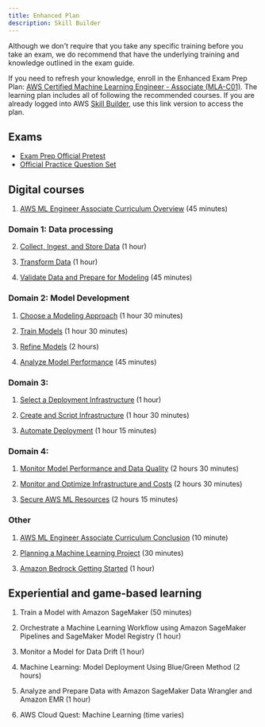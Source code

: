 ```yaml
---
title: Enhanced Plan
description: Skill Builder
---
```


Although we don't require that you take any specific training before you take an exam, we do recommend that have the underlying training and knowledge outlined in the exam guide.

If you need to refresh your knowledge, enroll in the Enhanced Exam Prep Plan: [AWS Certified Machine Learning Engineer - Associate (MLA-C01)](https://aws.amazon.com/certification/certified-machine-learning-engineer-associate/). The learning plan includes all of following the recommended courses. If you are already logged into AWS [Skill Builder](https://skillbuilder.aws/), use this link version to access the plan.

## Exams

- [Exam Prep Official Pretest](https://explore.skillbuilder.aws/learn/course/internal/view/elearning/19742/exam-prep-official-pretest-aws-certified-machine-learning-engineer-associate-mla-c01-english)
- [Official Practice Question Set](https://explore.skillbuilder.aws/learn/course/internal/view/elearning/19688/exam-prep-official-practice-question-set-aws-certified-machine-learning-engineer-associate-mla-c01-english)

## Digital courses

1. [AWS ML Engineer Associate Curriculum Overview](https://explore.skillbuilder.aws/learn/course/20380/play/134462/aws-ml-engineer-associate-curriculum-overview) (45 minutes)

### Domain 1: Data processing

2. [Collect, Ingest, and Store Data](https://explore.skillbuilder.aws/learn/course/internal/view/elearning/19562/aws-ml-engineer-associate-11-collect-ingest-and-store-data) (1 hour)

3. [Transform Data](https://explore.skillbuilder.aws/learn/course/internal/view/elearning/19564/aws-ml-engineer-associate-12-transform-data) (1 hour)

4. [Validate Data and Prepare for Modeling](https://explore.skillbuilder.aws/learn/course/internal/view/elearning/19563/aws-ml-engineer-associate-13-validate-data-and-prepare-for-modeling) (45 minutes)

### Domain 2: Model Development

1. [Choose a Modeling Approach](https://explore.skillbuilder.aws/learn/course/internal/view/elearning/19651/aws-ml-engineer-associate-21-choose-a-modeling-approach) (1 hour 30 minutes)

2. [Train Models](https://explore.skillbuilder.aws/learn/course/internal/view/elearning/19696/aws-ml-engineer-associate-22-train-models) (1 hour 30 minutes)

3. [Refine Models](https://explore.skillbuilder.aws/learn/course/internal/view/elearning/19678/aws-ml-engineer-associate-23-refine-models) (2 hours)

3. [Analyze Model Performance](https://explore.skillbuilder.aws/learn/course/internal/view/elearning/19653/aws-ml-engineer-associate-24-analyze-model-performance
) (45 minutes)

### Domain 3: 

1. [Select a Deployment Infrastructure](https://explore.skillbuilder.aws/learn/course/internal/view/elearning/20369/aws-ml-engineer-associate-31-select-a-deployment-infrastructure) (1 hour)

2. [Create and Script Infrastructure](https://explore.skillbuilder.aws/learn/course/internal/view/elearning/20360/aws-ml-engineer-associate-32-create-and-script-infrastructure) (1 hour 30 minutes)

3. [Automate Deployment](https://explore.skillbuilder.aws/learn/course/internal/view/elearning/20361/aws-ml-engineer-associate-33-automate-deployment) (1 hour 15 minutes)
  
### Domain 4:

1. [Monitor Model Performance and Data Quality](https://explore.skillbuilder.aws/learn/course/internal/view/elearning/20446/aws-ml-engineer-associate-41-monitor-model-performance-and-data-quality) (2 hours 30 minutes)

2. [Monitor and Optimize Infrastructure and Costs](https://explore.skillbuilder.aws/learn/course/internal/view/elearning/20450/aws-ml-engineer-associate-42-monitor-and-optimize-infrastructure-and-costs) (2 hours 30 minutes)

3. [Secure AWS ML Resources](https://explore.skillbuilder.aws/learn/course/internal/view/elearning/20398/aws-ml-engineer-associate-43-secure-aws-ml-resources) (2 hours 15 minutes)

### Other

1.  [AWS ML Engineer Associate Curriculum Conclusion](https://explore.skillbuilder.aws/learn/course/internal/view/elearning/20366/aws-ml-engineer-associate-curriculum-conclusion) (10 minute)

2.  [Planning a Machine Learning Project](https://explore.skillbuilder.aws/learn/course/internal/view/elearning/6351/planning-a-machine-learning-project) (30 minutes)

3. [Amazon Bedrock Getting Started](https://explore.skillbuilder.aws/learn/course/internal/view/elearning/17508/amazon-bedrock-getting-started) (1 hour)

## Experiential and game-based learning

1. Train a Model with Amazon SageMaker (50 minutes)

2. Orchestrate a Machine Learning Workflow using Amazon SageMaker Pipelines and SageMaker Model Registry (1 hour)

3. Monitor a Model for Data Drift (1 hour)

4. Machine Learning: Model Deployment Using Blue/Green Method (2 hours)

5. Analyze and Prepare Data with Amazon SageMaker Data Wrangler and Amazon EMR (1 hour)

6. AWS Cloud Quest: Machine Learning (time varies)